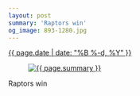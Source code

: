 ```yaml
---
layout: post
summary: 'Raptors win'
og_image: 893-1280.jpg
---
```


<p>
 <time>
  <a href="/893">
   {{ page.date | date: "%B %-d, %Y" }}
  </a>
 </time>
 <a href="/893">
  <figure data-taken="7/30/2019">
   <img alt="{{ page.summary }}" sizes="(min-width: 700px) 50vw, calc(100vw - 2rem)" src="{{ site.assets_url }}/893-640.jpg" srcset="{{ site.assets_url }}/893-320.jpg 320w, {{ site.assets_url }}/893-640.jpg 640w, {{ site.assets_url }}/893-960.jpg 960w, {{ site.assets_url }}/893-1280.jpg 1280w"/>
  </figure>
 </a>
 <span>
  Raptors win
 </span>
</p>
